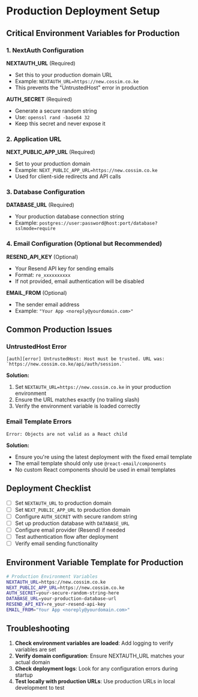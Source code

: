 # Production Deployment Setup

## Critical Environment Variables for Production

### 1. NextAuth Configuration

**NEXTAUTH_URL** (Required)
- Set this to your production domain URL
- Example: `NEXTAUTH_URL=https://new.cossim.co.ke`
- This prevents the "UntrustedHost" error in production

**AUTH_SECRET** (Required)
- Generate a secure random string
- Use: `openssl rand -base64 32`
- Keep this secret and never expose it

### 2. Application URL

**NEXT_PUBLIC_APP_URL** (Required)
- Set to your production domain
- Example: `NEXT_PUBLIC_APP_URL=https://new.cossim.co.ke`
- Used for client-side redirects and API calls

### 3. Database Configuration

**DATABASE_URL** (Required)
- Your production database connection string
- Example: `postgres://user:password@host:port/database?sslmode=require`

### 4. Email Configuration (Optional but Recommended)

**RESEND_API_KEY** (Optional)
- Your Resend API key for sending emails
- Format: `re_xxxxxxxxxx`
- If not provided, email authentication will be disabled

**EMAIL_FROM** (Optional)
- The sender email address
- Example: `"Your App <noreply@yourdomain.com>"`

## Common Production Issues

### UntrustedHost Error
```
[auth][error] UntrustedHost: Host must be trusted. URL was: `https://new.cossim.co.ke/api/auth/session.`
```

**Solution:**
1. Set `NEXTAUTH_URL=https://new.cossim.co.ke` in your production environment
2. Ensure the URL matches exactly (no trailing slash)
3. Verify the environment variable is loaded correctly

### Email Template Errors
```
Error: Objects are not valid as a React child
```

**Solution:**
- Ensure you're using the latest deployment with the fixed email template
- The email template should only use `@react-email/components`
- No custom React components should be used in email templates

## Deployment Checklist

- [ ] Set `NEXTAUTH_URL` to production domain
- [ ] Set `NEXT_PUBLIC_APP_URL` to production domain  
- [ ] Configure `AUTH_SECRET` with secure random string
- [ ] Set up production database with `DATABASE_URL`
- [ ] Configure email provider (Resend) if needed
- [ ] Test authentication flow after deployment
- [ ] Verify email sending functionality

## Environment Variable Template for Production

```bash
# Production Environment Variables
NEXTAUTH_URL=https://new.cossim.co.ke
NEXT_PUBLIC_APP_URL=https://new.cossim.co.ke
AUTH_SECRET=your-secure-random-string-here
DATABASE_URL=your-production-database-url
RESEND_API_KEY=re_your-resend-api-key
EMAIL_FROM="Your App <noreply@yourdomain.com>"
```

## Troubleshooting

1. **Check environment variables are loaded**: Add logging to verify variables are set
2. **Verify domain configuration**: Ensure NEXTAUTH_URL matches your actual domain
3. **Check deployment logs**: Look for any configuration errors during startup
4. **Test locally with production URLs**: Use production URLs in local development to test